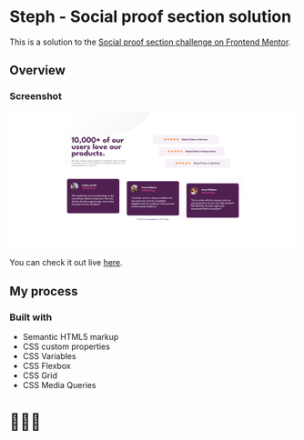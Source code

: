 # Steph - Social proof section solution

This is a solution to the [Social proof section challenge on Frontend Mentor](https://www.frontendmentor.io/challenges/social-proof-section-6e0qTv_bA). 


## Overview

### Screenshot

![](./assets/images/screenshot.PNG)

You can check it out live [here](https://xstephx.github.io/social-proof-section-challenge/).

## My process

### Built with

- Semantic HTML5 markup
- CSS custom properties
- CSS Variables
- CSS Flexbox
- CSS Grid
- CSS Media Queries


# 🚀🚀🚀





